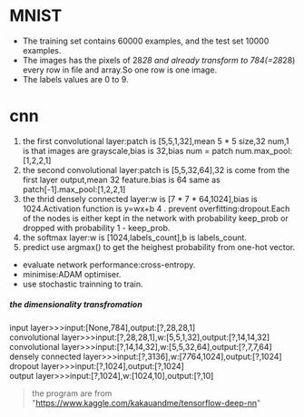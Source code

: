 # MNIST 
* The training set contains 60000 examples, and the test set 10000 examples.
* The images has the pixels of 28*28 and already transform to 784(=28*28) every row in file and array.So one row is one image.
* The labels values are 0 to 9. 

# cnn
1. the first convolutional layer:patch is [5,5,1,32],mean 5 * 5 size,32 num,1 is that images are grayscale,bias is 32,bias num = patch num.max_pool:[1,2,2,1]
2. the second convolutional layer:patch is [5,5,32,64],32 is come from the first layer output,mean 32 feature.bias is 64 same as patch[-1].max_pool:[1,2,2,1]
3. the thrid densely connected layer:w is [7 * 7 * 64,1024],bias is 1024.Activation function is y=wx+b
4 . prevent overfitting:dropout.Each of the nodes is either kept in the network with probability keep_prob or dropped with probability 1 - keep_prob.
5. the softmax layer:w is [1024,labels_count],b is labels_count.
6. predict use argmax() to get the heighest probability from one-hot vector.

* evaluate network performance:cross-entropy.
* minimise:ADAM optimiser.
* use stochastic trainning to train.

##### the dimensionality transfromation 
 
input layer>>>input:[None,784],output:[?,28,28,1]  
convolutional layer>>>input:[?,28,28,1],w:[5,5,1,32],output:[?,14,14,32]  
convolutional layer>>>input:[?,14,14,32],w:[5,5,32,64],output:[?,7,7,64]  
densely connected layer>>>input:[?,3136],w:[7*7*64,1024],output:[?,1024]  
dropout layer>>>input:[?,1024],output:[?,1024]  
output layer>>>input:[?,1024],w:[1024,10],output:[?,10]  
> the program are from "https://www.kaggle.com/kakauandme/tensorflow-deep-nn"
